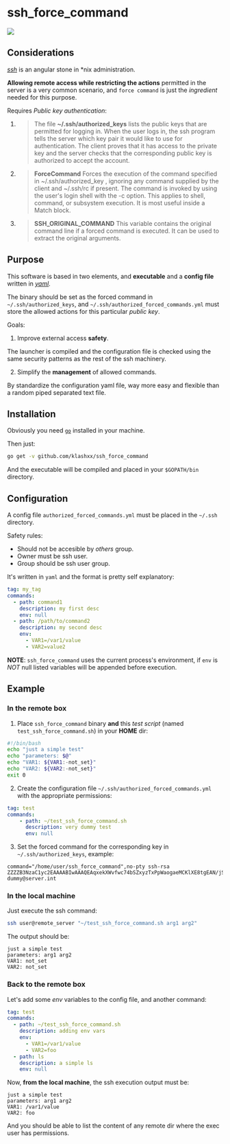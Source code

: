 # ssh_force_command

[![][license-svg]][license-url]

## Considerations

[*ssh*](https://en.wikipedia.org/wiki/Secure_Shell) is an angular stone in *nix administration.

**Allowing remote access while restricting the actions** permitted in the server is a very common scenario, and  `force command`  is just the *ingredient* needed for this purpose.

Requires _Public key authentication_:

1. > The file **~/.ssh/authorized_keys** lists the public keys that are permitted for logging in.  When the user logs in, the ssh program tells the server which key pair it would like to use for authentication.  The client proves that it has access to the private key and the server checks that the corresponding public key is authorized to accept the account.

2. > **ForceCommand** Forces the execution of the command specified in ~/.ssh/authorized_key , ignoring any command supplied by the client and ~/.ssh/rc if present. The command is invoked by using the user's login shell with the -c option. This applies to shell, command, or subsystem execution. It is most useful inside a Match block.

3. > **SSH_ORIGINAL_COMMAND**  This variable contains the original command line if a forced command is executed.  It can be used to extract the original arguments.

## Purpose

This software is based in two elements, and **executable** and a **config file** written in [*yaml*](https://en.wikipedia.org/wiki/YAML).

The binary should be set as the forced command in `~/.ssh/authorized_keys`,  and `~/.ssh/authorized_forced_commands.yml` must store the allowed actions for this particular *public key*.  

Goals:

1. Improve external access **safety**.

  The launcher is compiled and the configuration file is checked using the same security patterns as the rest of the ssh machinery.

2. Simplify the **management** of allowed commands.

  By standardize the configuration yaml file, way more easy and flexible than a random piped separated text file.

## Installation

Obviously you need [`go`](https://golang.org/doc/install) installed in your machine.

Then just:

```bash
go get -v github.com/klashxx/ssh_force_command
````

And the executable will be compiled and placed in your `$GOPATH/bin` directory.

## Configuration

A config file `authorized_forced_commands.yml`  must be placed in the `~/.ssh` directory.

Safety rules:

- Should not be accesible by *others* group.
- Owner must be ssh user.
- Group should be ssh user group.

It's written in `yaml` and the format is pretty self explanatory:

```yaml
tag: my_tag
commands:
  - path: command1
    description: my first desc
    env: null
  - path: /path/to/command2
    description: my second desc
    env:
      - VAR1=/var1/value
      - VAR2=value2
```

**NOTE**:  `ssh_force_command` uses the current process's environment, if  `env` is  *NOT* null listed variables will be appended before execution.

## Example

### In the remote box

1. Place `ssh_force_command` binary **and** this *test script* (named `test_ssh_force_command.sh`) in your **HOME** dir:

```bash
#!/bin/bash
echo "just a simple test"
echo "parameters: $@"
echo "VAR1: ${VAR1:-not_set}"
echo "VAR2: ${VAR2:-not_set}"
exit 0
```

2. Create the configuration file `~/.ssh/authorized_forced_commands.yml` with the appropriate permissions:

```yaml
tag: test
commands:
    - path: ~/test_ssh_force_command.sh
      description: very dummy test
      env: null
```

3. Set the forced command for the corresponding key in  `~/.ssh/authorized_keys`, example:

```text
command="/home/user/ssh_force_command",no-pty ssh-rsa ZZZZB3NzaC1yc2EAAAABIwAAAQEAqxekXWvfwc74bSZxyzTxPpWaogaeMCKlXE8tgEAN/jS8+28x2h/PGzI4ij9H3aZHLayjL7PY1Uj3SETG913+NOTGONNAWORK+r9vPzyRwbJLh3dkbvYdsC0drbsqIN+3K7mGIT8U/Aw9i5oZpNZ/mpEO+dT2ymMLvLJL+sizNK7Aw10x1YWOBTEVKf6C5E/dtmWYWKyx14tpBxlh6wxiofb2hDO9i6TU/N3PKNZ/xToIDTGMpOO9mbPT6v3DRof0fIgBF3rPNaIPLUWKuwjmP4JbAiP76L93DM+Mwhc1cw7H6+oOljpTSRxmTQi20iohqVQonAhlY1w== dummy@server.int
```

### In the local machine

Just execute the ssh command:

```bash
ssh user@remote_server "~/test_ssh_force_command.sh arg1 arg2"
```

The output should be:

```text
just a simple test
parameters: arg1 arg2
VAR1: not_set
VAR2: not_set
```

### Back to the remote box

Let's add some *env* variables to the config file, and another command:

```yaml
tag: test
commands:
  - path: ~/test_ssh_force_command.sh
    description: adding env vars
    env:
      - VAR1=/var1/value
      - VAR2=foo
  - path: ls
    description: a simple ls
    env: null
```

Now, **from the local machine**, the ssh execution output must be:

```text
just a simple test
parameters: arg1 arg2
VAR1: /var1/value
VAR2: foo
```

And you should be able to list the content of any remote dir where the exec user has permissions.

[license-svg]: https://img.shields.io/badge/license-MIT-blue.svg
[license-url]: https://opensource.org/licenses/MIT
